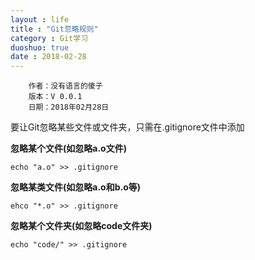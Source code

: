 ```yaml
---
layout : life
title : "Git忽略规则"
category : Git学习
duoshuo: true
date : 2018-02-28
---
```


        作者：没有语言的傻子
        版本：V 0.0.1
        日期：2018年02月28日
        
<!-- more -->

要让Git忽略某些文件或文件夹，只需在.gitignore文件中添加

**忽略某个文件(如忽略a.o文件)**
```
echo "a.o" >> .gitignore
```
**忽略某类文件(如忽略a.o和b.o等)**
```
ehco "*.o" >> .gitignore
```
**忽略某个文件夹(如忽略code文件夹)**
```
echo "code/" >> .gitignore
```